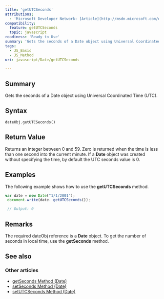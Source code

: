 ```yaml
---
title: 'getUTCSeconds'
attributions:
  - 'Microsoft Developer Network: [Article](http://msdn.microsoft.com/en-us/library/ie/4y0y6x01(v=vs.94).aspx)'
compatibility:
  feature: getUTCSeconds
  topic: javascript
readiness: 'Ready to Use'
summary: 'Gets the seconds of a Date object using Universal Coordinated Time (UTC).'
tags:
  - JS_Basic
  - JS_Method
uri: javascript/Date/getUTCSeconds

---
```

## Summary

Gets the seconds of a Date object using Universal Coordinated Time (UTC).

## Syntax

    dateObj.getUTCSeconds()

## Return Value

Returns an integer between 0 and 59. Zero is returned when the time is less than one second into the current minute. If a **Date** object was created without specifying the time, by default the UTC seconds value is 0.

## Examples

The following example shows how to use the **getUTCSeconds** method.

``` js
var date = new Date("1/1/2001");
 document.write(date. getUTCSeconds());

 // Output: 0
```

## Remarks

The required dateObj reference is a **Date** object. To get the number of seconds in local time, use the **getSeconds** method.

## See also

### Other articles

-   [getSeconds Method (Date)](/javascript/Date/getSeconds)
-   [setSeconds Method (Date)](/javascript/Date/setSeconds)
-   [setUTCSeconds Method (Date)](/javascript/Date/setUTCSeconds)

